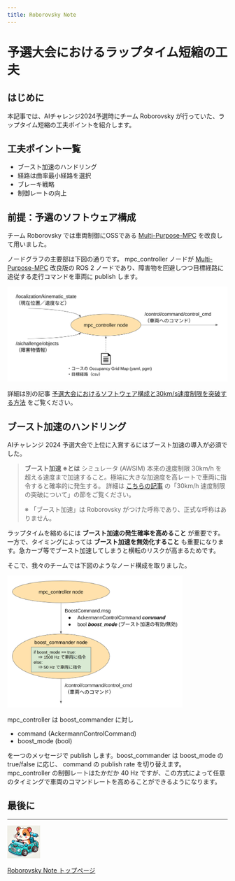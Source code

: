 ```yaml
---
title: Roborovsky Note
---
```


# 予選大会におけるラップタイム短縮の工夫

## はじめに

本記事では、AIチャレンジ2024予選時にチーム Roborovsky が行っていた、ラップタイム短縮の工夫ポイントを紹介します。

## 工夫ポイント一覧

- ブースト加速のハンドリング
- 経路は曲率最小経路を選択
- ブレーキ戦略
- 制御レートの向上

## 前提：予選のソフトウェア構成

チーム Roborovsky では車両制御にOSSである [Multi-Purpose-MPC](https://github.com/matssteinweg/Multi-Purpose-MPC) を改良して用いました。

ノードグラフの主要部は下図の通りです。 mpc_controller ノードが [Multi-Purpose-MPC](https://github.com/matssteinweg/Multi-Purpose-MPC) 改良版の ROS 2 ノードであり、障害物を回避しつつ目標経路に追従する走行コマンドを車両に publish します。

<img src="https://github.com/Roborovsky-Racers/RoborovskyNote/blob/main/AutomotiveAIChallenge/2024/.images/preliminary_round_architecture/pre_round_architecture.png?raw=true" width="600"/>

詳細は別の記事 [予選大会におけるソフトウェア構成と30km/s速度制限を突破する方法](preliminary_round_architecture.md) をご覧ください。


## ブースト加速のハンドリング

AIチャレンジ 2024 予選大会で上位に入賞するにはブースト加速の導入が必須でした。

> **ブースト加速 ※とは**
> シミュレータ (AWSIM) 本来の速度制限 30km/h を超える速度まで加速すること。極端に大きな加速度を高レートで車両に指令すると確率的に発生する。
> 詳細は [こちらの記事](preliminary_round_architecture.md) の「30km/h 速度制限の突破について」の節をご覧ください。
>
> ※ 「ブースト加速」は Roborovsky がつけた呼称であり、正式な呼称はありません。

ラップタイムを縮めるには **ブースト加速の発生確率を高めること** が重要です。
一方で、タイミングによっては **ブースト加速を無効化すること** も重要になります。急カーブ等でブースト加速してしまうと横転のリスクが高まるためです。

そこで、我々のチームでは下図のようなノード構成を取りました。

<img src="https://github.com/Roborovsky-Racers/RoborovskyNote/blob/main/AutomotiveAIChallenge/2024/.images/awsim_kart_speed_opt_tips/boost_commander.png?raw=true" width="400px"/>

mpc_controller は boost_commander に対し

- command (AckermannControlCommand)
- boost_mode (bool)

を一つのメッセージで publish します。boost_commander は boost_mode の true/false に応じ、 command の publish rate を切り替えます。mpc_controller の制御レートはたかだか 40 Hz ですが、この方式によって任意のタイミングで車両のコマンドレートを高めることができるようになります。



## 最後に



---
<img src="https://github.com/Roborovsky-Racers/RoborovskyNote/blob/main/.images/roborovsky_logo.png?raw=true" width="75" />

[Roborovsky Note トップページ](https://roborovsky-racers.github.io/RoborovskyNote/)

